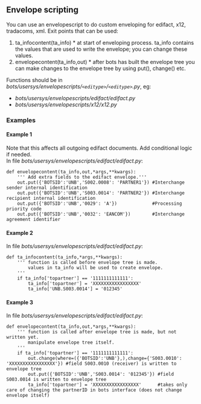 ## Envelope scripting

You can use an envelopescript to do custom enveloping for edifact, 
x12, tradacoms, xml. Exit points that can be used: 

1. 	ta\_infocontent(ta\_info) \* at start of enveloping
	process. ta\_info contains the values that are used to write the
	envelope; you can change these values. 
1.	envelopecontent(ta\_info,out) \* after bots has built the envelope
	tree you can make changes to the envelope tree by using put(), change()
	etc.
    
Functions should be in
*bots/usersys/envelopescripts/`<editype>`/`<editype>`.py*, eg:

-   *bots/usersys/envelopescripts/edifact/edifact.py*
-   *bots/usersys/envelopescripts/x12/x12.py*


### Examples


#### Example 1

Note that this affects all outgoing edifact documents. Add conditional
logic if needed.  
In file *bots/usersys/envelopescripts/edifact/edifact.py*:

    def envelopecontent(ta_info,out,*args,**kwargs):
        ''' Add extra fields to the edifact envelope.'''
        out.put({'BOTSID':'UNB','S002.0008': 'PARTNER1'}) #Interchange sender internal identification
        out.put({'BOTSID':'UNB','S003.0014': 'PARTNER2'}) #Interchange recipient internal identification
        out.put({'BOTSID':'UNB','0029': 'A'})             #Processing priority code
        out.put({'BOTSID':'UNB','0032': 'EANCOM'})        #Interchange agreement identifier


#### Example 2

In file *bots/usersys/envelopescripts/edifact/edifact.py*:

    def ta_infocontent(ta_info,*args,**kwargs):
        ''' function is called before envelope tree is made.
            values in ta_info will be used to create envelope.
        '''
        if ta_info['topartner'] == '1111111111111':
            ta_info['topartner'] = 'XXXXXXXXXXXXXXXXX'
            ta_info['UNB.S003.0014'] = '012345'


#### Example 3

In file *bots/usersys/envelopescripts/edifact/edifact.py*:

    def envelopecontent(ta_info,out,*args,**kwargs):
        ''' function is called after envelope tree is made, but not written yet.
            manipulate envelope tree itself.
        '''
        if ta_info['topartner'] == '1111111111111':
            out.change(where=({'BOTSID':'UNB'},),change={'S003.0010': 'XXXXXXXXXXXXXXXXX'}) #field S003.0010 (receiver) is written to envelope tree
            out.put({'BOTSID':'UNB','S003.0014': '012345'}) #field S003.0014 is written to envelope tree
            ta_info['topartner'] = 'XXXXXXXXXXXXXXXXX'      #takes only care of changing the partnerID in bots interface (does not change envelope itself)
